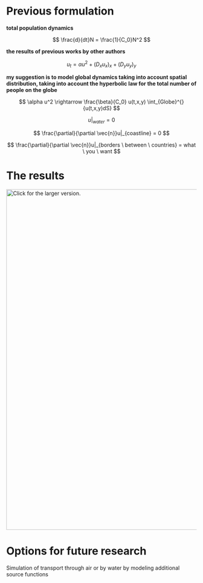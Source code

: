 # Previous formulation  

**total population dynamics**  

$$
\frac{d}{dt}N  = \frac{1}{C_0}N^2
$$  


**the results of previous works by other authors**

$$
u_t = \alpha u^2 + (D_x u_x)_x + (D_y u_y)_y
$$

**my suggestion is to model global dynamics taking into account spatial distribution, taking into account the hyperbolic law for the total number of people on the globe**  


<!-- $$
u_t = (\phi(t,x,y) u_x)_{x} + (\psi(t,x,y) u_y)_{y} + \frac{1}{C_0} u(t,x,y) \int_{Globe}^{}{u(t,x,y)dS}  
$$   -->

$$
\alpha u^2 \rightarrow \frac{\beta}{C_0} u(t,x,y) \int_{Globe}^{}{u(t,x,y)dS}  
$$  

$$
u|_{water} = 0 
$$  

$$
\frac{\partial}{\partial \vec{n}}u|_{coastline} = 0
$$  

$$
\frac{\partial}{\partial \vec{n}}u|_{borders \ between \ countries} = what \ you \ want
$$  


# The results  

<!-- https://drive.google.com/file/d/1webG3ZLsH5JWXA3gQHQQH8GpWVwWU6cd/view?usp=sharing -->

<!-- ![color picker](https://bobbyhadz.com/images/blog/change-vscode-integrated-terminal-colors/hover-over-color.gif) -->

<!-- ![Alt text](https://drive.google.com/uc?id=1XJO49BaIYPR2dbFGyG2k9ABKFbq_Ec3Z)   -->

<a href="https://drive.google.com/uc?export=view&id=1webG3ZLsH5JWXA3gQHQQH8GpWVwWU6cd"><img src="https://drive.google.com/uc?export=view&id=1webG3ZLsH5JWXA3gQHQQH8GpWVwWU6cd" style="width: 900px; max-width: 100%; height: auto" title="Click for the larger version." /></a>


<!-- https://drive.google.com/drive/u/1/folders/1XJO49BaIYPR2dbFGyG2k9ABKFbq_Ec3Z -->

# Options for future research  

Simulation of transport through air or by water by modeling additional source functions



